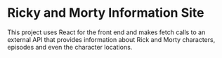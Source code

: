 # Ricky and Morty Information Site

This project uses React for the front end and makes fetch calls to an external API that provides information about Rick and Morty characters, episodes and even the character locations.
